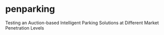 # penparking
Testing an Auction-based Intelligent Parking Solutions at Different Market Penetration Levels
